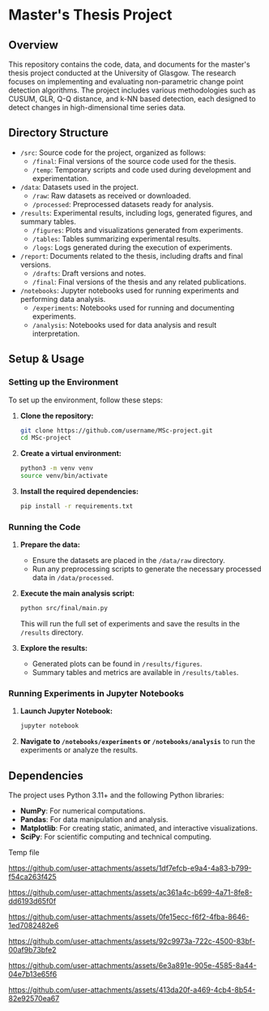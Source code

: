 # Master's Thesis Project

## Overview

This repository contains the code, data, and documents for the master's thesis project conducted at the University of Glasgow. The research focuses on implementing and evaluating non-parametric change point detection algorithms. The project includes various methodologies such as CUSUM, GLR, Q-Q distance, and k-NN based detection, each designed to detect changes in high-dimensional time series data.

## Directory Structure

- `/src`: Source code for the project, organized as follows:
  - `/final`: Final versions of the source code used for the thesis.
  - `/temp`: Temporary scripts and code used during development and experimentation.
- `/data`: Datasets used in the project.
  - `/raw`: Raw datasets as received or downloaded.
  - `/processed`: Preprocessed datasets ready for analysis.
- `/results`: Experimental results, including logs, generated figures, and summary tables.
  - `/figures`: Plots and visualizations generated from experiments.
  - `/tables`: Tables summarizing experimental results.
  - `/logs`: Logs generated during the execution of experiments.
- `/report`: Documents related to the thesis, including drafts and final versions.
  - `/drafts`: Draft versions and notes.
  - `/final`: Final versions of the thesis and any related publications.
- `/notebooks`: Jupyter notebooks used for running experiments and performing data analysis.
  - `/experiments`: Notebooks used for running and documenting experiments.
  - `/analysis`: Notebooks used for data analysis and result interpretation.

## Setup & Usage

### Setting up the Environment

To set up the environment, follow these steps:

1. **Clone the repository:**

   ```bash
   git clone https://github.com/username/MSc-project.git
   cd MSc-project
   ```

2. **Create a virtual environment:**

   ```bash
   python3 -m venv venv
   source venv/bin/activate
   ```

3. **Install the required dependencies:**
   ```bash
   pip install -r requirements.txt
   ```

### Running the Code

1. **Prepare the data:**

   - Ensure the datasets are placed in the `/data/raw` directory.
   - Run any preprocessing scripts to generate the necessary processed data in `/data/processed`.

2. **Execute the main analysis script:**

   ```bash
   python src/final/main.py
   ```

   This will run the full set of experiments and save the results in the `/results` directory.

3. **Explore the results:**
   - Generated plots can be found in `/results/figures`.
   - Summary tables and metrics are available in `/results/tables`.

### Running Experiments in Jupyter Notebooks

1. **Launch Jupyter Notebook:**
   ```bash
   jupyter notebook
   ```
2. **Navigate to `/notebooks/experiments` or `/notebooks/analysis`** to run the experiments or analyze the results.

## Dependencies

The project uses Python 3.11+ and the following Python libraries:


- **NumPy**: For numerical computations.
- **Pandas**: For data manipulation and analysis.
- **Matplotlib**: For creating static, animated, and interactive visualizations.
- **SciPy**: For scientific computing and technical computing.

Temp file



https://github.com/user-attachments/assets/1df7efcb-e9a4-4a83-b799-f54ca263f425



https://github.com/user-attachments/assets/ac361a4c-b699-4a71-8fe8-dd6193d65f0f



https://github.com/user-attachments/assets/0fe15ecc-f6f2-4fba-8646-1ed7082482e6


https://github.com/user-attachments/assets/92c9973a-722c-4500-83bf-00af9b73bfe2




https://github.com/user-attachments/assets/6e3a891e-905e-4585-8a44-04e7b13e65f6



https://github.com/user-attachments/assets/413da20f-a469-4cb4-8b54-82e92570ea67


